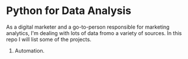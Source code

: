 # Python for Data Analysis

As a digital marketer and a go-to-person responsible for marketing analytics, I'm dealing with lots of data fromo a variety of sources. In this repo I will list some of the projects.

1. Automation. 
